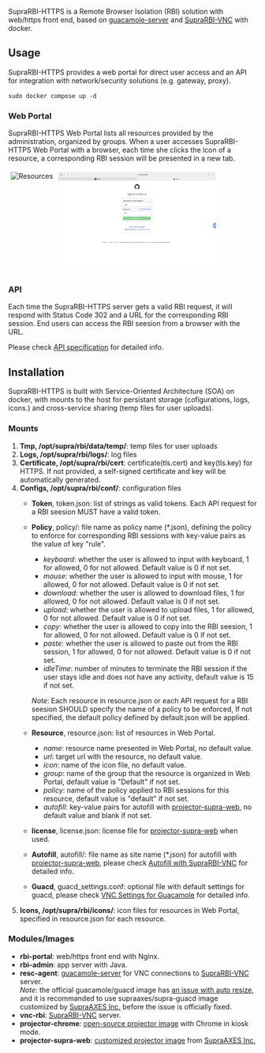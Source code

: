 SupraRBI-HTTPS is a Remote Browser Isolation (RBI) solution with web/https front end, based on [guacamole-server](https://github.com/apache/guacamole-server) and [SupraRBI-VNC](https://github.com/supraaxes/suprarbi-vnc) with docker.

## Usage
SupraRBI-HTTPS provides a web portal for direct user access and an API for integration with network/security solutions (e.g. gateway, proxy).
```
sudo docker compose up -d
```
### Web Portal
SupraRBI-HTTPS Web Portal lists all resources provided by the administration, organized by groups. When a user accesses SupraRBI-HTTPS Web Portal with a browser, each time she clicks the icon of a resource, a corresponding RBI session will be presented in a new tab.

<div style="display: flex;">
    <img src="img/resources.png" alt="Resources" style="height: 200px; margin: 5px;" />
    <img src="img/session.png" alt="Session" style="height: 200px; margin: 5px;" />
</div>

### API
Each time the SupraRBI-HTTPS server gets a valid RBI request, it will respond with Status Code 302 and a URL for the corresponding RBI session. End users can access the RBI seesion from a browser with the URL. 

Please check [API specification](/api.yml) for detailed info.

## Installation
SupraRBI-HTTPS is built with Service-Oriented Architecture (SOA) on docker, with mounts to the host for persistant storage (cofigurations, logs, icons.) and cross-service sharing (temp files for user uploads).

### Mounts 
1. **Tmp, /opt/supra/rbi/data/temp/**: temp files for user uploads<br>
2. **Logs, /opt/supra/rbi/logs/**: log files <br>
3. **Certificate, /opt/supra/rbi/cert**: certificate(tls.cert) and key(tls.key) for HTTPS. If not provided, a self-signed certificate and key will be automatically generated.<br>
4. **Configs, /opt/supra/rbi/conf/**: configuration files<br>
    - **Token**, token.json: list of strings as valid tokens. Each API request for a RBI seesion MUST have a valid token.<br>
    - **Policy**, policy/: file name as policy name (*.json), defining the policy to enforce for corresponding RBI sessions with key-value pairs as the value of key "rule". 
        - *keyboard*: whether the user is allowed to input with keyboard, 1 for allowed, 0 for not allowed. Default value is 0 if not set.
        - *mouse*: whether the user is allowed to input with mouse, 1 for allowed, 0 for not allowed. Default value is 0 if not set.
        - *download*: whether the user is allowed to download files, 1 for allowed, 0 for not allowed. Default value is 0 if not set.
        - *upload*: whether the user is allowed to upload files, 1 for allowed, 0 for not allowed. Default value is 0 if not set.
        - *copy*: whether the user is allowed to copy into the RBI seesion, 1 for allowed, 0 for not allowed. Default value is 0 if not set.
        - *paste*: whether the user is allowed to paste out from the RBI session, 1 for allowed, 0 for not allowed. Default value is 0 if not set.
        - *idleTime*: number of minutes to terminate the RBI session if the user stays idle and does not have any activity, default value is 15 if not set.

        *Note*: Each resource in resource.json or each API request for a RBI seesion SHOULD specify the name of a policy to be enforced, If not specified, the default policy defined by default.json will be applied. 
    - **Resource**, resource.json: list of resources in Web Portal.<br>
        - *name*: resource name presented in Web Portal, no default value.
        - *url*: target url with the resource, no default value.
        - *icon*: name of the icon file, no default value.
        - *group*: name of the group that the resource is organized in Web Portal, default value is "Default" if not set.
        - *policy*: name of the policy applied to RBI sessions for this resource, default value is "default" if not set.
        - *autofill*: key-value pairs for autofill with [projector-supra-web](https://github.com/SupraAXES/projector-supra-web), no default value and blank if not set.
    - **license**, license.json: license file for [projector-supra-web](https://github.com/SupraAXES/projector-supra-web) when used.
    - **Autofill**, autofill/: file name as site name (*.json) for autofill with [projector-supra-web](https://github.com/SupraAXES/projector-supra-web), please check [Autofill with SupraRBI-VNC](https://github.com/SupraAXES/projector-supra-web?tab=readme-ov-file#json-file-with-autofill-settings) for detailed info. <br>
    - **Guacd**, guacd_settings.conf: optional file with default settings for guacd, please check [VNC Settings for Guacamole](https://guacamole.apache.org/doc/gug/configuring-guacamole.html#vnc) for detailed info.
5. **Icons, /opt/supra/rbi/icons/**: icon files for resources in Web Portal, specified in resource.json for each resource.<br>

### Modules/Images 
- **rbi-portal**: web/https front end with Nginx.
- **rbi-admin**: app server with Java.
- **resc-agent**: [guacamole-server](https://github.com/apache/guacamole-server) for VNC connections to [SupraRBI-VNC](https://github.com/supraaxes/suprarbi-vnc) server. <br>
*Note*: the official guacamole/guacd image has [an issue with auto resize](https://github.com/SupraAXES/SupraRBI-VNC/blob/main/resources/guacamole.md#auto-resize-to-vnc-sessions), and it is recommanded to use supraaxes/supra-guacd image customized by [SupraAXES Inc.](https://www.supraaxes.com) before the issue is officially fixed.
- **vnc-rbi**:  [SupraRBI-VNC](https://github.com/supraaxes/suprarbi-vnc) server.
- **projector-chrome**: [open-source projector image](https://github.com/SupraAXES/projector-chrome) with Chrome in kiosk mode. 
- **projector-supra-web**: [customized projector image](https://github.com/SupraAXES/projector-supra-web) from [SupraAXES Inc.](https://www.supraaxes.com)